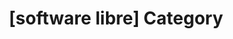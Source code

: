 ---
article_id: 0
description: List of articles under [software libre] category.
image: http://huntingbears.com.ve/static/img/site/mstile-310x310.png
layout: category
slug: software-libre
title: '[software libre] Category'
---
